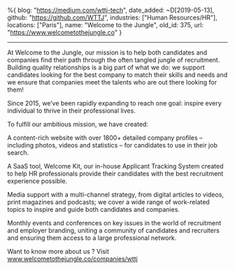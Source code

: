 %{
  blog: "https://medium.com/wttj-tech",
  date_added: ~D[2019-05-13],
  github: "https://github.com/WTTJ",
  industries: ["Human Resources/HR"],
  locations: ["Paris"],
  name: "Welcome to the Jungle",
  old_id: 375,
  url: "https://www.welcometothejungle.co"
}

---

At Welcome to the Jungle, our mission is to help both candidates and companies find their path through the often tangled jungle of recruitment. Building quality relationships is a big part of what we do: we support candidates looking for the best company to match their skills and needs and we ensure that companies meet the talents who are out there looking for them!

Since 2015, we’ve been rapidly expanding to reach one goal: inspire every individual to thrive in their professional lives.

To fulfill our ambitious mission, we have created:

A content-rich website with over 1800+ detailed company profiles – including photos, videos and statistics – for candidates to use in their job search.

A SaaS tool, Welcome Kit, our in-house Applicant Tracking System created to help HR professionals provide their candidates with the best recruitment experience possible.

Media support with a multi-channel strategy, from digital articles to videos, print magazines and podcasts; we cover a wide range of work-related topics to inspire and guide both candidates and companies.

Monthly events and conferences on key issues in the world of recruitment and employer branding, uniting a community of candidates and recruiters and ensuring them access to a large professional network.

Want to know more about us ? Visit www.welcometothejungle.co/companies/wttj
